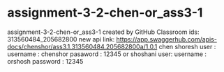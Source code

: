 # assignment-3-2-chen-or_ass3-1
assignment-3-2-chen-or_ass3-1 created by GitHub Classroom
ids: 313560484_205682800
new api link: https://app.swaggerhub.com/apis-docs/chenshor/ass3.1.313560484.205682800a/1.0.1
chen shoresh user :
username : chenshor
pasaword : 12345
or shoshani user:
username : orshosh
password : 12345
